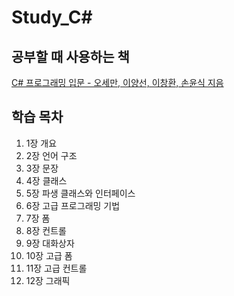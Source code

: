 # Study_C#
## 공부할 때 사용하는 책
[C# 프로그래밍 입문 - 오세만, 이양선, 이창환, 손윤식 지음](http://www.kyobobook.co.kr/product/detailViewKor.laf?ejkGb=KOR&mallGb=KOR&barcode=9788970509013&orderClick=LET&Kc=)

## 학습 목차
1. 1장 개요
2. 2장 언어 구조
3. 3장 문장
4. 4장 클래스
5. 5장 파생 클래스와 인터페이스
6. 6장 고급 프로그래밍 기법
7. 7장 폼
8. 8장 컨트롤
9. 9장 대화상자
10. 10장 고급 폼
11. 11장 고급 컨트롤
12. 12장 그래픽
